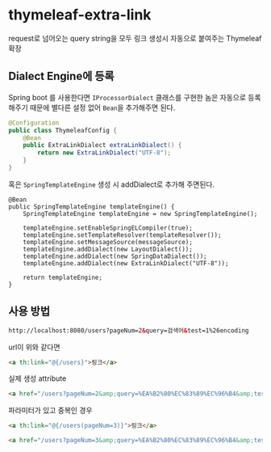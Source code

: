 # thymeleaf-extra-link

request로 넘어오는 query string을 모두 링크 생성시 자동으로 붙여주는 Thymeleaf 확장

## Dialect Engine에 등록

Spring boot 를 사용한다면 `IProcessorDialect` 클래스를 구현한 놈은 자동으로 등록해주기 때문에 별다른 설정 없어 `Bean`을 추가해주면 된다.

```java
@Configuration
public class ThymeleafConfig {
	@Bean
	public ExtraLinkDialect extraLinkDialect() {
		return new ExtraLinkDialect("UTF-8");
	}
}
```

혹은 `SpringTemplateEngine` 생성 시 addDialect로 추가해 주면된다.

```
@Bean
public SpringTemplateEngine templateEngine() {
    SpringTemplateEngine templateEngine = new SpringTemplateEngine();

    templateEngine.setEnableSpringELCompiler(true);
    templateEngine.setTemplateResolver(templateResolver());
    templateEngine.setMessageSource(messageSource);
    templateEngine.addDialect(new LayoutDialect());
    templateEngine.addDialect(new SpringDataDialect());
    templateEngine.addDialect(new ExtraLinkDialect("UTF-8"));

    return templateEngine;
}
```

## 사용 방법

```html
http://localhost:8080/users?pageNum=2&query=검색어&test=1%26encoding
```

url이 위와 같다면

```html
<a th:link="@{/users}">링크</a>
```

실제 생성 attribute

```html
<a href="/users?pageNum=2&amp;query=%EA%B2%80%EC%83%89%EC%96%B4&amp;test=1%26encoding">링크</a>
```

파라미터가 있고 중복인 경우

```html
<a th:link="@{/users(pageNum=3)}">링크</a>
```

```html
<a href="/users?pageNum=3&amp;query=%EA%B2%80%EC%83%89%EC%96%B4&amp;test=1%26encoding">링크</a>
```
